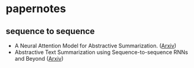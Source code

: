 # papernotes

## sequence to sequence 
* A Neural Attention Model for Abstractive Summarization. ([Arxiv](https://arxiv.org/pdf/1509.00685v2.pdf))
* Abstractive Text Summarization using Sequence-to-sequence RNNs and Beyond ([Arxiv](http://arxiv.org/pdf/1602.06023v2.pdf))

